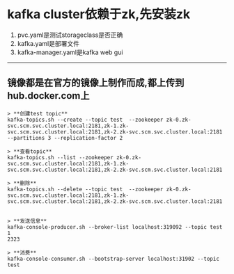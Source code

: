 # kafka cluster依赖于zk,先安装zk
1. pvc.yaml是测试storageclass是否正确
2. kafka.yaml是部署文件
3. kafka-manager.yaml是kafka web gui

---
## 镜像都是在官方的镜像上制作而成,都上传到hub.docker.com上
```
> **创建test topic**
kafka-topics.sh --create --topic test  --zookeeper zk-0.zk-svc.scm.svc.cluster.local:2181,zk-1.zk-svc.scm.svc.cluster.local:2181,zk-2.zk-svc.scm.svc.cluster.local:2181 --partitions 3 --replication-factor 2

> **查看topic**
kafka-topics.sh --list --zookeeper zk-0.zk-svc.scm.svc.cluster.local:2181,zk-1.zk-svc.scm.svc.cluster.local:2181,zk-2.zk-svc.scm.svc.cluster.local:2181

> **删除**
kafka-topics.sh --delete --topic test  --zookeeper zk-0.zk-svc.scm.svc.cluster.local:2181,zk-1.zk-svc.scm.svc.cluster.local:2181,zk-2.zk-svc.scm.svc.cluster.local:2181


> **发送信息**
kafka-console-producer.sh --broker-list localhost:319092 --topic test
1
2323

> **消费**
kafka-console-consumer.sh --bootstrap-server localhost:31902 --topic test
```

